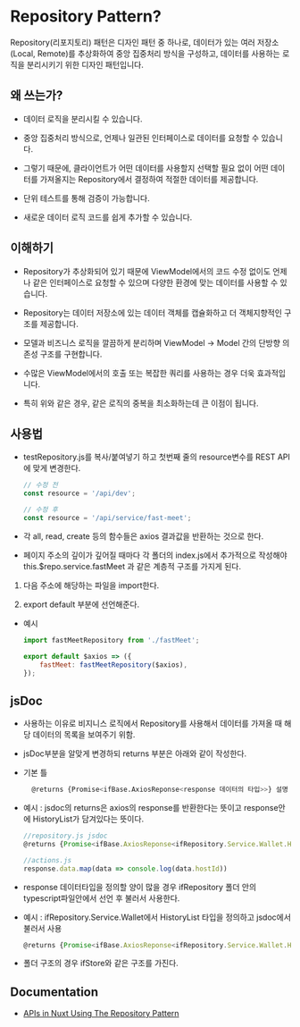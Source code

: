 # Repository Pattern?



Repository(리포지토리) 패턴은 디자인 패턴 중 하나로, 데이터가 있는 여러 저장소(Local, Remote)를 추상화하여 중앙 집중처리 방식을 구성하고, 데이터를 사용하는 로직을 분리시키기 위한 디자인 패턴입니다.

## 왜 쓰는가?

- 데이터 로직을 분리시킬 수 있습니다.

- 중앙 집중처리 방식으로, 언제나 일관된 인터페이스로 데이터를 요청할 수 있습니다.

- 그렇기 때문에, 클라이언트가 어떤 데이터를 사용할지 선택할 필요 없이 어떤 데이터를 가져올지는 Repository에서 결정하여 적절한 데이터를 제공합니다.

- 단위 테스트를 통해 검증이 가능합니다.

- 새로운 데이터 로직 코드를 쉽게 추가할 수 있습니다.

## 이해하기

- Repository가 추상화되어 있기 때문에 ViewModel에서의 코드 수정 없이도 언제나 같은 인터페이스로 요청할 수 있으며 다양한 환경에 맞는 데이터를 사용할 수 있습니다.

- Repository는 데이터 저장소에 있는 데이터 객체를 캡슐화하고 더 객체지향적인 구조를 제공합니다.

- 모델과 비즈니스 로직을 깔끔하게 분리하며 ViewModel -> Model 간의 단방향 의존성 구조를 구현합니다.

- 수많은 ViewModel에서의 호출 또는 복잡한 쿼리를 사용하는 경우 더욱 효과적입니다.

- 특히 위와 같은 경우, 같은 로직의 중복을 최소화하는데 큰 이점이 됩니다.

## 사용법

- testRepository.js를 복사/붙여넣기 하고 첫번째 줄의 resource변수를 REST API에 맞게 변경한다.
	``` js
	// 수정 전
	const resource = '/api/dev';

	// 수정 후
	const resource = '/api/service/fast-meet';
	```

- 각 all, read, create 등의 함수들은 axios 결과값을 반환하는 것으로 한다.

- 페이지 주소의 깊이가 깊어질 때마다 각 폴더의 index.js에서 추가적으로 작성해야 this.$repo.service.fastMeet 과 같은 계층적 구조를 가지게 된다.

1. 다음 주소에 해당하는 파일을 import한다.

2. export default 부분에 선언해준다.

- 예시
	``` js
	import fastMeetRepository from './fastMeet';

	export default $axios => ({
		fastMeet: fastMeetRepository($axios),
	});
	```

## jsDoc

- 사용하는 이유로 비지니스 로직에서 Repository를 사용해서 데이터를 가져올 때 해당 데이터의 목록을 보여주기 위함.

- jsDoc부분을 알맞게 변경하되 returns 부분은 아래와 같이 작성한다.

- 기본 틀
  ``` bash 
	@returns {Promise<ifBase.AxiosReponse<response 데이터의 타입>>} 설명
	```

- 예시 : jsdoc의 returns은 axios의 response를 반환한다는 뜻이고 response안에 HistoryList가 담겨있다는 뜻이다.
	``` js
	//repository.js jsdoc
	@returns {Promise<ifBase.AxiosReponse<ifRepository.Service.Wallet.HistoryList>>} 설명11!!
	
	//actions.js
	response.data.map(data => console.log(data.hostId))
	```

- response 데이터타입을 정의할 양이 많을 경우 ifRepository 폴더 안의 typescript파일안에서 선언 후 불러서 사용한다.

- 예시 : ifRepository.Service.Wallet에서 HistoryList 타입을 정의하고 jsdoc에서 불러서 사용
	``` js
	@returns {Promise<ifBase.AxiosReponse<ifRepository.Service.Wallet.HistoryList>>}
	```

- 폴더 구조의 경우 ifStore와 같은 구조를 가진다.

## Documentation
- [APIs in Nuxt Using The Repository Pattern](https://medium.com/js-dojo/consuming-apis-in-nuxt-using-the-repository-pattern-8a13ea57d520)